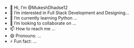 - 👋 Hi, I’m @MukeshDhadse12
- 👀 I’m interested in Full Stack Development and Designing...
- 🌱 I’m currently learning Python ...
- 💞️ I’m looking to collaborate on ...
- 📫 How to reach me ...
- 😄 Pronouns: ...
- ⚡ Fun fact: ...

<!---
MukeshDhadse12/MukeshDhadse12 is a ✨ special ✨ repository because its `README.md` (this file) appears on your GitHub profile.
You can click the Preview link to take a look at your changes.
--->
